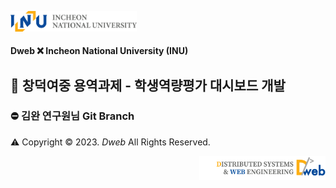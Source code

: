 <p align="left"><img src = "./images/INU.png"  width=40%></p>

#### Dweb ❌ Incheon National University (INU)

## 🌟 창덕여중 용역과제 - 학생역량평가 대시보드 개발

### ⛔️ 김완 연구원님 Git Branch

⚠️ Copyright © 2023. _Dweb_ All Rights Reserved.

<p align="right"><img src = "./images/Dweb.png" width=40%></p>
